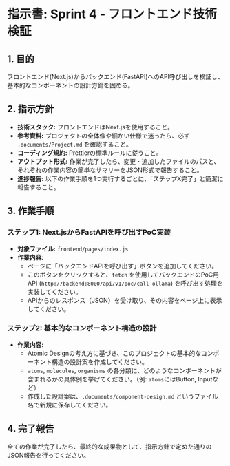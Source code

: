 # 指示書: Sprint 4 - フロントエンド技術検証

## 1. 目的
フロントエンド(Next.js)からバックエンド(FastAPI)へのAPI呼び出しを検証し、基本的なコンポーネントの設計方針を固める。

## 2. 指示方針
- **技術スタック:** フロントエンドはNext.jsを使用すること。
- **参考資料:** プロジェクトの全体像や細かい仕様で迷ったら、必ず `.documents/Project.md` を確認すること。
- **コーディング規約:** Prettierの標準ルールに従うこと。
- **アウトプット形式:** 作業が完了したら、変更・追加したファイルのパスと、それぞれの作業内容の簡単なサマリーをJSON形式で報告すること。
- **進捗報告:** 以下の作業手順を1つ実行するごとに、「ステップX完了」と簡潔に報告すること。

## 3. 作業手順

### ステップ1: Next.jsからFastAPIを呼び出すPoC実装
- **対象ファイル:** `frontend/pages/index.js`
- **作業内容:**
    - ページに「バックエンドAPIを呼び出す」ボタンを追加してください。
    - このボタンをクリックすると、`fetch` を使用してバックエンドのPoC用API (`http://backend:8000/api/v1/poc/call-ollama`) を呼び出す処理を実装してください。
    - APIからのレスポンス（JSON）を受け取り、その内容をページ上に表示してください。

### ステップ2: 基本的なコンポーネント構造の設計
- **作業内容:**
    - Atomic Designの考え方に基づき、このプロジェクトの基本的なコンポーネント構造の設計案を作成してください。
    - `atoms`, `molecules`, `organisms` の各分類に、どのようなコンポーネントが含まれるかの具体例を挙げてください。（例: `atoms`にはButton, Inputなど）
    - 作成した設計案は、`.documents/component-design.md` というファイル名で新規に保存してください。

## 4. 完了報告
全ての作業が完了したら、最終的な成果物として、指示方針で定めた通りのJSON報告を行ってください。
